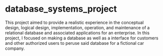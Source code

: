 # database_systems_project
This project aimed to provide a realistic experience in the conceptual design, logical design, implementation, operation, and maintenance of a relational database and associated applications for an enterprise. In this project, I focused on making a database as well as a interface for customers and other authorized users to peruse said database for a fictional car company.
